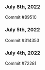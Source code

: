 ### July 8th, 2022

Commit #89510

### July 5th, 2022

Commit #314353


### July 4th, 2022

Commit #72281
